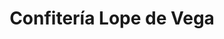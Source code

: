 ---
title: "Confitería Lope de Vega"
url: /ciudad-autonoma-de-buenos-aires/confiteria-lope-de-vega/
shop: confitería
---